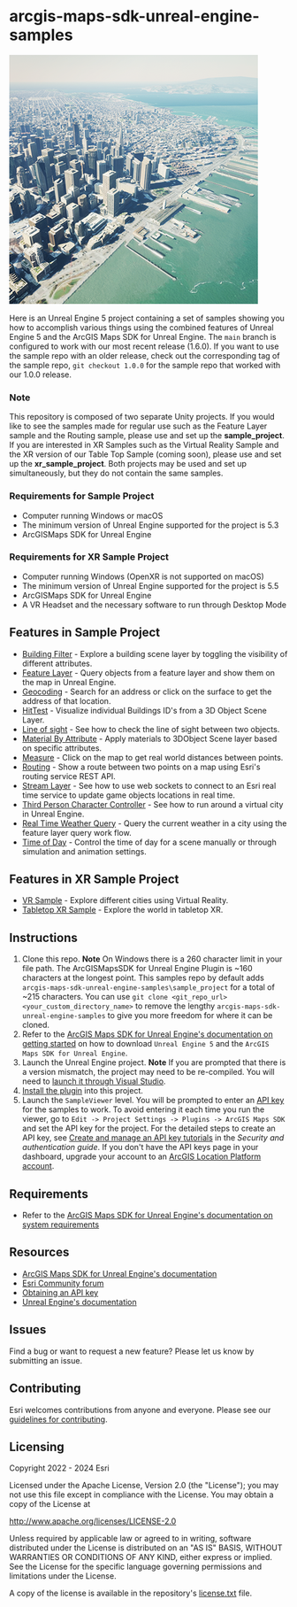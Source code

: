 # arcgis-maps-sdk-unreal-engine-samples

![image](arcgis-maps-sdk-unreal-engine-samples.png)

Here is an Unreal Engine 5 project containing a set of samples showing you how to accomplish various things using the combined features of Unreal Engine 5 and the ArcGIS Maps SDK for Unreal Engine. The `main` branch is configured to work with our most recent release (1.6.0). If you want to use the sample repo with an older release, check out the corresponding tag of the sample repo, `git checkout 1.0.0` for the sample repo that worked with our 1.0.0 release.

### Note

This repository is composed of two separate Unity projects. If you would like to see the samples made for regular use such as the Feature Layer sample and the Routing sample, please use and set up the **sample_project**. If you are interested in XR Samples such as the Virtual Reality Sample and the XR version of our Table Top Sample (coming soon), please use and set up the **xr_sample_project**. Both projects may be used and set up simultaneously, but they do not contain the same samples.

### Requirements for Sample Project

* Computer running Windows or macOS
* The minimum version of Unreal Engine supported for the project is 5.3
* ArcGISMaps SDK for Unreal Engine

### Requirements for XR Sample Project

* Computer running Windows (OpenXR is not supported on macOS)
* The minimum version of Unreal Engine supported for the project is 5.5
* ArcGISMaps SDK for Unreal Engine
* A VR Headset and the necessary software to run through Desktop Mode

## Features in Sample Project

* [Building Filter](https://github.com/Esri/arcgis-maps-sdk-unreal-engine-samples/tree/main/sample_project/Content/SampleViewer/Samples/BuildingFilter) - Explore a building scene layer by toggling the visibility of different attributes.
* [Feature Layer](https://github.com/Esri/arcgis-maps-sdk-unreal-engine-samples/tree/main/sample_project/Content/SampleViewer/Samples/FeatureLayer) - Query objects from a feature layer and show them on the map in Unreal Engine.
* [Geocoding](https://github.com/Esri/arcgis-maps-sdk-unreal-engine-samples/tree/main/sample_project/Content/SampleViewer/Samples/Geocoding) - Search for an address or click on the surface to get the address of that location.
* [HitTest](https://github.com/Esri/arcgis-maps-sdk-unreal-engine-samples/tree/main/sample_project/Content/SampleViewer/Samples/HitTest) - Visualize individual Buildings ID's from a 3D Object Scene Layer.
* [Line of sight](https://github.com/Esri/arcgis-maps-sdk-unreal-engine-samples/tree/main/sample_project/Content/SampleViewer/Samples/LineOfSight) - See how to check the line of sight between two objects.
* [Material By Attribute](https://github.com/Esri/arcgis-maps-sdk-unreal-engine-samples/tree/main/sample_project/Content/SampleViewer/Samples/MaterialByAttribute) - Apply materials to 3DObject Scene layer based on specific attributes.
* [Measure](https://github.com/Esri/arcgis-maps-sdk-unreal-engine-samples/tree/main/sample_project/Content/SampleViewer/Samples/Measure) - Click on the map to get real world distances between points.
* [Routing](https://github.com/Esri/arcgis-maps-sdk-unreal-engine-samples/tree/main/sample_project/Content/SampleViewer/Samples/Routing) - Show a route between two points on a map using Esri's routing service REST API.
* [Stream Layer](https://github.com/Esri/arcgis-maps-sdk-unreal-engine-samples/tree/main/sample_project/Content/SampleViewer/Samples/StreamLayer) - See how to use web sockets to connect to an Esri real time service to update game objects locations in real time.
* [Third Person Character Controller](https://github.com/Esri/arcgis-maps-sdk-unreal-engine-samples/tree/main/sample_project/Content/SampleViewer/Samples/ThirdPersonCharacter) - See how to run around a virtual city in Unreal Engine.
* [Real Time Weather Query](https://github.com/Esri/arcgis-maps-sdk-unreal-engine-samples/tree/main/sample_project/Content/SampleViewer/Samples/RealTime_Weather) - Query the current weather in a city using the feature layer query work flow.
* [Time of Day](https://github.com/Esri/arcgis-maps-sdk-unreal-engine-samples/tree/main/sample_project/Content/SampleViewer/Samples/TimeOfDay/readme.md) - Control the time of day for a scene manually or through simulation and animation settings.

## Features in XR Sample Project

* [VR Sample](https://github.com/Esri/arcgis-maps-sdk-unreal-engine-samples/tree/main/xr_sample_project/Content/Samples/VRSample/readme.md) - Explore different cities using Virtual Reality.
* [Tabletop XR Sample](https://github.com/Esri/arcgis-maps-sdk-unreal-engine-samples/tree/main/xr_sample_project/Content/Samples/XRTableTop/readme.md) - Explore the world in tabletop XR.

## Instructions

1. Clone this repo. **Note** On Windows there is a 260 character limit in your file path. The ArcGISMapsSDK for Unreal Engine Plugin is ~160 characters at the longest point. This samples repo by default adds `arcgis-maps-sdk-unreal-engine-samples\sample_project` for a total of ~215 characters. You can use `git clone <git_repo_url> <your_custom_directory_name>` to remove the lengthy `arcgis-maps-sdk-unreal-engine-samples` to give you more freedom for where it can be cloned.
2. Refer to the [ArcGIS Maps SDK for Unreal Engine's documentation on getting started](https://developers.arcgis.com/unreal-engine/get-started/) on how to download `Unreal Engine 5` and the `ArcGIS Maps SDK for Unreal Engine`.
3. Launch the Unreal Engine project. **Note** If you are prompted that there is a version mismatch, the project may need to be re-compiled. You will need to [launch it through Visual Studio](https://dev.epicgames.com/documentation/en-us/unreal-engine/setting-up-visual-studio-development-environment-for-cplusplus-projects-in-unreal-engine).
4. [Install the plugin](https://developers.arcgis.com/unreal-engine/install-and-set-up/add-the-plugin-to-an-existing-project/#install-the-plugin) into this project.
5. Launch the `SampleViewer` level. You will be prompted to enter an [API key](https://developers.arcgis.com/documentation/security-and-authentication/api-key-authentication/) for the samples to work. To avoid entering it each time you run the viewer, go to `Edit -> Project Settings -> Plugins -> ArcGIS Maps SDK` and set the API key for the project. For the detailed steps to create an API key, see [Create and manage an API key tutorials](https://developers.arcgis.com/documentation/security-and-authentication/api-key-authentication/tutorials/create-an-api-key/) in the _Security and authentication guide_. If you don't have the API keys page in your dashboard, upgrade your account to an [ArcGIS Location Platform account](https://location.arcgis.com/sign-up/).

## Requirements

* Refer to the [ArcGIS Maps SDK for Unreal Engine's documentation on system requirements](https://developers.arcgis.com/unreal-engine/system-requirements/)

## Resources

* [ArcGIS Maps SDK for Unreal Engine's documentation](https://developers.arcgis.com/unreal-engine/)
* [Esri Community forum](https://community.esri.com/t5/arcgis-maps-sdks-for-unreal-engine-questions/bd-p/arcgis-maps-sdks-unreal-engine-questions)
* [Obtaining an API key](https://developers.arcgis.com/documentation/security-and-authentication/api-key-authentication/tutorials/create-an-api-key/)
* [Unreal Engine's documentation](https://dev.epicgames.com/documentation/en-us/unreal-engine/)

## Issues

Find a bug or want to request a new feature?  Please let us know by submitting an issue.

## Contributing

Esri welcomes contributions from anyone and everyone. Please see our [guidelines for contributing](https://github.com/esri/contributing).

## Licensing

Copyright 2022 - 2024 Esri

Licensed under the Apache License, Version 2.0 (the "License");
you may not use this file except in compliance with the License.
You may obtain a copy of the License at

   http://www.apache.org/licenses/LICENSE-2.0

Unless required by applicable law or agreed to in writing, software
distributed under the License is distributed on an "AS IS" BASIS,
WITHOUT WARRANTIES OR CONDITIONS OF ANY KIND, either express or implied.
See the License for the specific language governing permissions and
limitations under the License.

A copy of the license is available in the repository's [license.txt](license.txt?raw=true) file.
